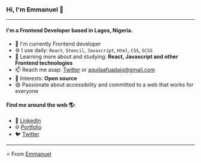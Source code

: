 ### Hi, I'm Emmanuel 👋
---

#### I'm a Frontend Developer based in Lagos, Nigeria.

- 🏢 I'm currently Frontend developer
- ⚙️ I use daily: `React`, `Stencil`, `Javascript`, `Html`, `CSS`, `SCSS`
- 🌱 Learning more about and studying: **React, Javascript and other Frontend technologies**
- 📫 Reach me asap: <a href="https://twitter.com/_developing_dev/">Twitter</a> or aquilaafuadajo@gmail.com
- 💜 Interests: **Open source**
- 😄 Passionate about accessibility and committed to a web that works for everyone

#### Find me around the web 🌎:
- 💼 <a href="https://www.linkedin.com/in/emmanuel-afuadajo/">LinkedIn</a>
- 🌐 <a href="https://aquils.herokuapp.com">Portfolio</a>
- 🐦 <a href="https://twitter.com/_developing_dev/">Twitter</a>

---

⭐️ From [Emmanuel](https://github.com/aquilaafuadajo)
